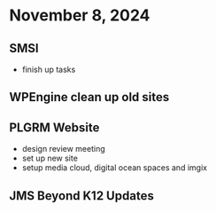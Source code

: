 # November 8, 2024

## SMSI
- finish up tasks

## WPEngine clean up old sites

## PLGRM Website
- design review meeting
- set up new site
- setup media cloud, digital ocean spaces and imgix

## JMS Beyond K12 Updates